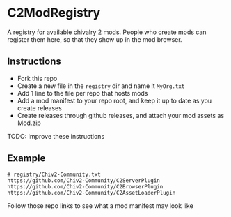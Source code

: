 # C2ModRegistry
A registry for available chivalry 2 mods.  People who create mods can register them here, so that they show up in the mod browser.

## Instructions
* Fork this repo
* Create a new file in the `registry` dir and name it `MyOrg.txt`
* Add 1 line to the file per repo that hosts mods
* Add a mod manifest to your repo root, and keep it up to date as you create releases
* Create releases through github releases, and attach your mod assets as Mod.zip

TODO: Improve these instructions

## Example

```
# registry/Chiv2-Community.txt
https://github.com/Chiv2-Community/C2ServerPlugin
https://github.com/Chiv2-Community/C2BrowserPlugin
https://github.com/Chiv2-Community/C2AssetLoaderPlugin
```

Follow those repo links to see what a mod manifest may look like